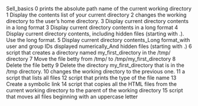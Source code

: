 Sell_basics
0 prints the absolute path name of the current working directory
1 Display the contents list of your current directory
2 changes the working directory to the user’s home directory.
3 Display current directory contents in a long format
3 Display current directory contents in a long format
4 Display current directory contents, including hidden files (starting with .). Use the long format.
5 Display current directory contents_Long format_with user and group IDs displayed numerically_And hidden files (starting with .)
6 script that creates a directory named my_first_directory in the /tmp/ directory
7 Move the file betty from /tmp/ to /tmp/my_first_directory
8 Delete the file betty
9 Delete the directory my_first_directory that is in the /tmp directory.
10 changes the working directory to the previous one.
11 a script that lists all files
12 script that prints the type of the file name
13 Create a symbolic link
14 script that copies all the HTML files from the current working directory to the parent of the working directory
15 script that moves all files beginning with an uppercase letter
